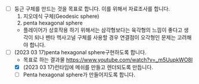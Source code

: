 - [ ] 둥근 구체를 만드는 것을 목표로 합니다. 이를 위해서 자료조사를 합니다.
	1. 지오데식 구체(Geodesic sphere)
	2. penta hexagonal sphere
	* 플레이어가 상호작용 하기 위해서는 삼각형보다는 육각형의 느낌이 좋다고 생각이 되나 펜타 헥사고널 구체를 사용할 경우 연결점이 오각형인 문제는 고려해야 합니다.
- [ ] (2023 03 17)penta hexagonal sphere구현하도록 합니다.
	* 목표로 하는 결과물 https://www.youtube.com/watch?v=_m5UupkWO8I
	- [x] (2023 03 17)런타임에 메쉬를 만들고 렌더되도록 만듭니다.
	- [ ] Penta hexagonal sphere가 만들어지도록 합니다.